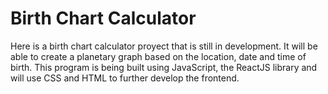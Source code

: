 # Birth Chart Calculator

Here is a birth chart calculator proyect that is still in development. It will be able to create a planetary graph based on the location, date and time of birth. This program is being built using JavaScript, the ReactJS library and will use CSS and HTML to further develop the frontend.
